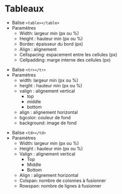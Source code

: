 # Tableaux

- Balise `<table></table>`
- Paramètres
  - Width: largeur min (px ou %)
  - Height : hauteur min (px ou %)
  - Border: épaisseur du bord (px)
  - Align : alignement
  - Cellspacing: espacement entre les cellules (px)
  - Cellpadding: marge interne des cellules (px)

* Balise `<tr></tr>`
* Paramètres
  - width: largeur min (px ou %)
  - height : hauteur min (px ou %)
  - valign : alignement vertical
    - top
    - middle
    - bottom
  - align : alignement horizontal
  - bgcolor: couleur de fond
  - background: image de fond

- Balise `<td></td>`
- Paramètres
  - Width: largeur min (px ou %)
  - Height : hauteur min (px ou %)
  - Valign : alignement vertical
    - Top
    - Middle
    - Bottom
  - Align : alignement horizontal
  - Colspan: nombre de colonnes à fusionner
  - Rowspan: nombre de lignes à fusionner
